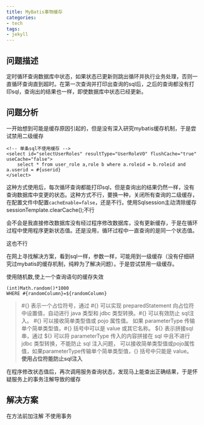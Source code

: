 ```yaml
---
title: MyBatis事物缓存
categories:
- tech
tags:
- jekyll
---
```


<!-- more -->

## 问题描述

​	定时循环查询数据库中状态，如果状态已更新则跳出循环并执行业务处理，否则一直循环查询直到超时。在第一次查询并打印出查询的sql后，之后的查询都没有打印sql，查询出的结果也一样，即使数据库中状态已经更新。

## 问题分析
​	一开始想到可能是缓存原因引起的，但是没有深入研究mybatis缓存机制，于是尝试禁用二级缓存
```
<!-- 单条sql不使用缓存 -->
<select id="selectUserRoles" resultType="UserRoleVO" flushCache="true" useCache="false">
    select * from user_role a,role b where a.roleid = b.roleid and a.userid = #{userid}
</select>
```
这种方式使用后，每次循环查询都能打印sql，但是查询出的结果仍然一样，没有查询数据库中变更的状态。这种方式不行，要换一种，关闭所有查询的二级缓存，在配置文件中配置`cacheEnable=false`，还是不行。使用Sqlsession主动清除缓存
sessionTemplate.clearCache();不行

会不会是我直接修改数据库没有经过程序修改数据库，没有更新缓存，于是在循环过程中使用程序更新状态值。还是没用，循环过程中一直查询的是同一个状态值。

这也不行

在网上寻找解决方案，看到sql一样，参数一样，可能用到一级缓存（没有仔细研究过mybatis的缓存机制，纯粹为了解决问题）。于是尝试禁用一级缓存。

使用随机数,使上一个查询语句的缓存失效


    (int)Math.random()*1000  
    WHERE #{randomColumn}=${randomColumn}  
> \#{} 表示一个占位符号，通过 #{} 可以实现 preparedStatement 向占位符中设置值，自动进行 java 类型和 jdbc 类型转换。#{} 可以有效防止   sql注入。 #{} 可以接收简单类型值或 pojo 属性值。 如果 parameterType 传输单个简单类型值，#{} 括号中可以是 value 或其它名称。
> \${} 表示拼接sql串，通过 ${} 可以将 parameterType 传入的内容拼接在 sql 中且不进行 jdbc 类型转换，不能防止 sql 注入问题， 可以接收简单类型值或pojo属性值，如果parameterType传输单个简单类型值，{} 括号中只能是 value。
> **使用占位符能防止sql注入**




在程序修改状态值后，再次调用服务查询状态，发现马上能查出正确结果，于是怀疑服务上的事务注解导致的缓存




## 解决方案
在方法前加注解 不使用事务

